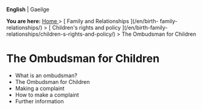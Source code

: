 **English** |  Gaeilge 

**You are here:** [ Home ](/en/) > [ Family and Relationships ](/en/birth-
family-relationships/) > [ Children's rights and policy ](/en/birth-family-
relationships/children-s-rights-and-policy/) > The Ombudsman for Children

#  The Ombudsman for Children

  * What is an ombudsman? 
  * The Ombudsman for Children 
  * Making a complaint 
  * How to make a complaint 
  * Further information 
